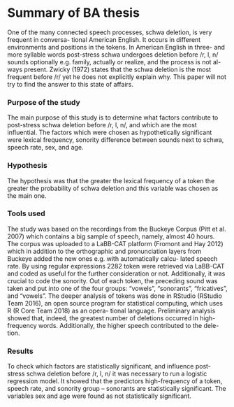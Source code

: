 # Summary of BA thesis

One of the many connected speech processes, schwa deletion, is very frequent in conversa-
tional American English. It occurs in different environments and positions in the tokens. In
American English in three- and more syllable words post-stress schwa undergoes deletion
before /r, l, n/ sounds optionally e.g. family, actually or realize, and the process is not al-
ways present. Zwicky (1972) states that the schwa deletion is the most frequent before /r/
yet he does not explicitly explain why. This paper will not try to find the answer to this
state of affairs.

### Purpose of the study

The main purpose of this study is to determine what factors contribute to post-stress
schwa deletion before /r, l, n/, and which are the most influential. The factors which were
chosen as hypothetically significant were lexical frequency, sonority difference between
sounds next to schwa, speech rate, sex, and age.

### Hypothesis
The hypothesis was that the greater the lexical frequency of a token the greater the
probability of schwa deletion and this variable was chosen as the main one.

### Tools used
The study was based on the recordings from the Buckeye Corpus (Pitt et al. 2007)
which contains a big sample of speech, namely, almost 40 hours. The corpus was uploaded
to a LaBB-CAT platform (Fromont and Hay 2012) which in addition to the orthographic
and pronunciation layers from Buckeye added the new ones e.g. with automatically calcu-
lated speech rate. By using regular expressions 2282 token were retrieved via LaBB-CAT
and coded as useful for the further consideration or not. Additionally, it was crucial to code
the sonority. Out of each token, the preceding sound was taken and put into one of the four
groups: “vowels”, “sonorants”, “fricatives”, and “vowels”.
The deeper analysis of tokens was done in RStudio (RStudio Team 2016), an open
source program for statistical computing, which uses R (R Core Team 2018) as an opera-
tional language. Preliminary analysis showed that, indeed, the greatest number of deletions
occurred in high-frequency words. Additionally, the higher speech contributed to the dele-
tion.

### Results
To check which factors are statistically significant, and influence post-stress schwa
deletion before /r, l, n/ it was necessary to run a logistic regression model. It showed that
the predictors high-frequency of a token, speech rate, and sonority group – sonorants are
statistically significant. The variables sex and age were found as not statistically significant.
